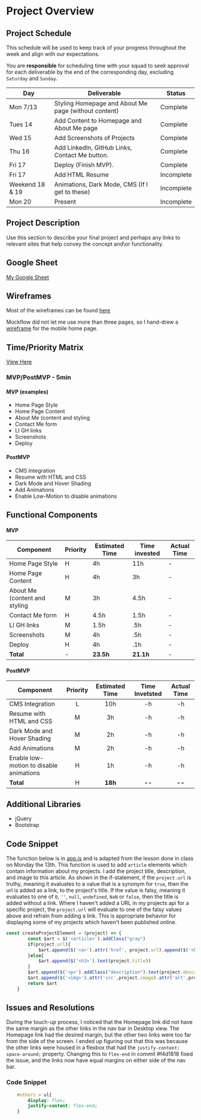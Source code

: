# Project Overview

## Project Schedule

This schedule will be used to keep track of your progress throughout the week and align with our expectations.  

You are **responsible** for scheduling time with your squad to seek approval for each deliverable by the end of the corresponding day, excluding `Saturday` and `Sunday`.

|  Day | Deliverable | Status
|---|---| ---|
|Mon 7/13|Styling Homepage and About Me page (without content) | Complete
|Tues 14|Add Content to Homepage and About Me page| Complete
|Wed 15| Add Screenshots of Projects | Complete
|Thu 16|Add LinkedIn, GitHub Links, Contact Me button.|Complete
|Fri 17| Deploy (Finish MVP).| Complete
|Fri 17| Add HTML Resume| Incomplete
|Weekend 18 & 19|Animations, Dark Mode, CMS (If I get to these)| Incomplete
|Mon 20| Present | Incomplete


## Project Description

Use this section to describe your final project and perhaps any links to relevant sites that help convey the concept and\or functionality.

## Google Sheet

[My Google Sheet](https://docs.google.com/spreadsheets/d/1-S0iSnrlC29OradtL2hbRa7mQ5LIr-P0m0kV7WKp_7s/edit?usp=sharing) 

## Wireframes

Most of the wireframes can be found [here](https://wireframepro.mockflow.com/view/Ma189ce4fd4a2aff16320ec3a5320aec31594603996392)

Mockflow did not let me use more than three pages, so I hand-drew a [wireframe](https://live.staticflickr.com/65535/50106739446_2c791aca9b_b.jpg) for the mobile home page.

## Time/Priority Matrix 

[View Here](https://res.cloudinary.com/donovanrichardson/image/upload/v1595256491/Time_Priority_Matrix_wxtraj.jpg) 

### MVP/PostMVP - 5min

#### MVP (examples)

- Home Page Style
- Home Page Content
- About Me (content and styling
- Contact Me form
- LI GH links
- Screenshots
- Deploy

#### PostMVP 

- CMS Integration
- Resume with HTML and CSS
- Dark Mode and Hover Shading
- Add Animations
- Enable Low-Motion to disable animations

## Functional Components

#### MVP
|Component|Priority|Estimated Time|Time invested|Actual Time|
|-|-|-|-|-|
|Home Page Style|H|4h|11h|-|
|Home Page Content|H|4h|3h|-|
|About Me (content and styling|M|3h|4.5h|-|
|Contact Me form|H|4.5h|1.5h|-|
|LI GH links|M|1.5h|.5h|-|
|Screenshots|M|4h|.5h|-|
|Deploy|H|4h|.1h|-|
|**Total**|-|**23.5h**|**21.1h**|-|

#### PostMVP
| Component | Priority | Estimated Time | Time Invetsted | Actual Time |
| --- | :---: |  :---: | :---: | :---: |
| CMS Integration | L | 10h | -h | -h|
| Resume with HTML and CSS | M | 3h | -h | -h|
| Dark Mode and Hover Shading | M | 2h | -h | -h|
| Add Animations | M | 2h | -h | -h|
| Enable low-motion to disable animations | H | 1h | -h | -h|
| **Total** | H | **18h**| **--** | **--** |

## Additional Libraries
 - jQuery
 - Bootstrap

## Code Snippet

The function below is in [app.js](app.js) and is adapted from the lesson done in class on Monday the 13th. This function is used to add `article` elements which contain information about my projects. I add the project title, description, and image to this article. As shown in the if-statement, if the `project.url` is truthy, meaning it evaluates to a value that is a synonym for `true`, then the url is added as a link, to the project's title. If the value is falsy, meaning it evaluates to one of `0`, `''`, `null`, `undefined`, `NaN` or `false`, then the title is added without a link. Where I haven't added a URL in my projects api for a specific project, the `project.url` will evaluate to one of the falsy values above and refrain from adding a link. This is appropriate behavior for displaying some of my projects which haven't been published online.

```js
const createProjectElement = (project) => {
        const $art = $('<article>').addClass("gray")
        if(project.url){
            $art.append($('<a>').attr('href', project.url).append($('<h3>').text(project.title)))
        }else{
            $art.append($('<h3>').text(project.title))
        }
        $art.append($('<p>').addClass("description").text(project.description))
        $art.append($('<img>').attr('src',project.image).attr('alt',project.title))
        return $art
    }
```

## Issues and Resolutions
During the touch-up process, I noticed that the Homepage link did not have the same margin as the other links in the nav bar in Desktop view. The Homepage link had the desired margin, but the other two links were too far from the side of the screen. I ended up figuring out that this was because the other links were housed in a flexbox that had the `justify-content: space-around;` property. Changing this to `flex-end` in commit #f4d1818 fixed the issue, and the links now have equal margins on either side of the nav bar.

### Code Snippet

```css
    #others > ul{
        display: flex;
        justify-content: flex-end;
    }
```